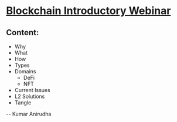 # [Blockchain Introductory Webinar](http://anistark.github.io/talks/blockchainIntrov2)

## Content:
- Why
- What
- How
- Types
- Domains
    - DeFi
    - NFT
- Current Issues
- L2 Solutions
- Tangle


-- Kumar Anirudha
